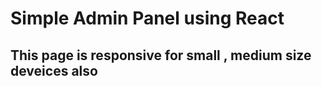 # Simple Admin Panel using React
<h2>This page is responsive for small , medium size deveices also</h2>
